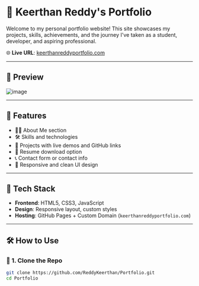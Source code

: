 # 💼 Keerthan Reddy's Portfolio

Welcome to my personal portfolio website! This site showcases my projects, skills, achievements, and the journey I've taken as a student, developer, and aspiring professional.

🌐 **Live URL**: [keerthanreddyportfolio.com](https://keerthanreddyportfolio.com)

---

## 📸 Preview

![image](https://github.com/user-attachments/assets/7c141a50-920b-472e-8bbb-e8115ad25ffc)


---

## 🚀 Features

- 🧑‍💻 About Me section
- 🛠️ Skills and technologies
- 📂 Projects with live demos and GitHub links
- 📜 Resume download option
- 📞 Contact form or contact info
- 🌙 Responsive and clean UI design

---

## 🧰 Tech Stack

- **Frontend**: HTML5, CSS3, JavaScript
- **Design**: Responsive layout, custom styles
- **Hosting**: GitHub Pages + Custom Domain (`keerthanreddyportfolio.com`)

---

## 🛠️ How to Use

### 🔧 1. Clone the Repo

```bash
git clone https://github.com/ReddyKeerthan/Portfolio.git
cd Portfolio

